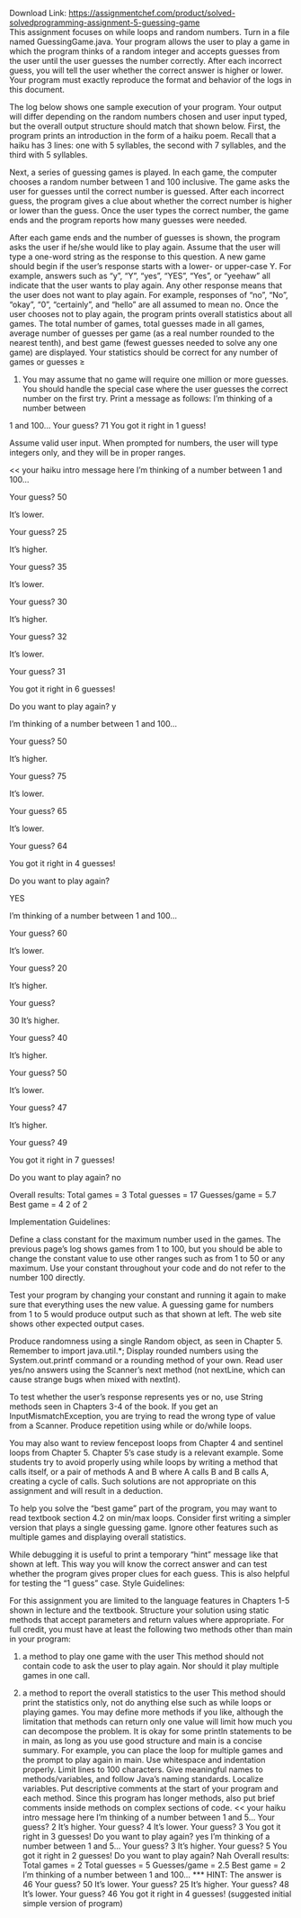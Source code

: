 Download Link: https://assignmentchef.com/product/solved-solvedprogramming-assignment-5-guessing-game
<br>
This assignment focuses on while loops and random numbers. Turn in a file named GuessingGame.java. Your program allows the user to play a game in which the program thinks of a random integer and accepts guesses from the user until the user guesses the number correctly. After each incorrect guess, you will tell the user whether the correct answer is higher or lower. Your program must exactly reproduce the format and behavior of the logs in this document.

The log below shows one sample execution of your program. Your output will differ depending on the random numbers chosen and user input typed, but the overall output structure should match that shown below. First, the program prints an introduction in the form of a haiku poem. Recall that a haiku has 3 lines: one with 5 syllables, the second with 7 syllables, and the third with 5 syllables.

Next, a series of guessing games is played. In each game, the computer chooses a random number between 1 and 100 inclusive. The game asks the user for guesses until the correct number is guessed. After each incorrect guess, the program gives a clue about whether the correct number is higher or lower than the guess. Once the user types the correct number, the game ends and the program reports how many guesses were needed.

After each game ends and the number of guesses is shown, the program asks the user if he/she would like to play again. Assume that the user will type a one-word string as the response to this question. A new game should begin if the user’s response starts with a lower- or upper-case Y. For example, answers such as “y”, “Y”, “yes”, “YES”, “Yes”, or “yeehaw” all indicate that the user wants to play again. Any other response means that the user does not want to play again. For example, responses of “no”, “No”, “okay”, “0”, “certainly”, and “hello” are all assumed to mean no. Once the user chooses not to play again, the program prints overall statistics about all games. The total number of games, total guesses made in all games, average number of guesses per game (as a real number rounded to the nearest tenth), and best game (fewest guesses needed to solve any one game) are displayed. Your statistics should be correct for any number of games or guesses ≥

1. You may assume that no game will require one million or more guesses. You should handle the special case where the user guesses the correct number on the first try. Print a message as follows: I’m thinking of a number between

1 and 100… Your guess? 71 You got it right in 1 guess!

Assume valid user input. When prompted for numbers, the user will type integers only, and they will be in proper ranges.

&lt;&lt; your haiku intro message here I’m thinking of a number between 1 and 100…

Your guess? 50

It’s lower.

Your guess? 25

It’s higher.

Your guess? 35

It’s lower.

Your guess? 30

It’s higher.

Your guess? 32

It’s lower.

Your guess? 31

You got it right in 6 guesses!

Do you want to play again? y

I’m thinking of a number between 1 and 100…

Your guess? 50

It’s higher.

Your guess? 75

It’s lower.

Your guess? 65

It’s lower.

Your guess? 64

You got it right in 4 guesses!

Do you want to play again?

YES

I’m thinking of a number between 1 and 100…

Your guess? 60

It’s lower.

Your guess? 20

It’s higher.

Your guess?

30 It’s higher.

Your guess? 40

It’s higher.

Your guess? 50

It’s lower.

Your guess? 47

It’s higher.

Your guess? 49

You got it right in 7 guesses!

Do you want to play again? no

Overall results: Total games = 3 Total guesses = 17 Guesses/game = 5.7 Best game = 4 2 of 2

Implementation Guidelines:

Define a class constant for the maximum number used in the games. The previous page’s log shows games from 1 to 100, but you should be able to change the constant value to use other ranges such as from 1 to 50 or any maximum. Use your constant throughout your code and do not refer to the number 100 directly.

Test your program by changing your constant and running it again to make sure that everything uses the new value. A guessing game for numbers from 1 to 5 would produce output such as that shown at left. The web site shows other expected output cases.

Produce randomness using a single Random object, as seen in Chapter 5. Remember to import java.util.*; Display rounded numbers using the System.out.printf command or a rounding method of your own. Read user yes/no answers using the Scanner’s next method (not nextLine, which can cause strange bugs when mixed with nextInt).

To test whether the user’s response represents yes or no, use String methods seen in Chapters 3-4 of the book. If you get an InputMismatchException, you are trying to read the wrong type of value from a Scanner. Produce repetition using while or do/while loops.

You may also want to review fencepost loops from Chapter 4 and sentinel loops from Chapter 5. Chapter 5’s case study is a relevant example. Some students try to avoid properly using while loops by writing a method that calls itself, or a pair of methods A and B where A calls B and B calls A, creating a cycle of calls. Such solutions are not appropriate on this assignment and will result in a deduction.

To help you solve the “best game” part of the program, you may want to read textbook section 4.2 on min/max loops. Consider first writing a simpler version that plays a single guessing game. Ignore other features such as multiple games and displaying overall statistics.

While debugging it is useful to print a temporary “hint” message like that shown at left. This way you will know the correct answer and can test whether the program gives proper clues for each guess. This is also helpful for testing the “1 guess” case. Style Guidelines:

For this assignment you are limited to the language features in Chapters 1-5 shown in lecture and the textbook. Structure your solution using static methods that accept parameters and return values where appropriate. For full credit, you must have at least the following two methods other than main in your program:

1. a method to play one game with the user This method should not contain code to ask the user to play again. Nor should it play multiple games in one call.

2. a method to report the overall statistics to the user This method should print the statistics only, not do anything else such as while loops or playing games. You may define more methods if you like, although the limitation that methods can return only one value will limit how much you can decompose the problem. It is okay for some println statements to be in main, as long as you use good structure and main is a concise summary. For example, you can place the loop for multiple games and the prompt to play again in main. Use whitespace and indentation properly. Limit lines to 100 characters. Give meaningful names to methods/variables, and follow Java’s naming standards. Localize variables. Put descriptive comments at the start of your program and each method. Since this program has longer methods, also put brief comments inside methods on complex sections of code. &lt;&lt; your haiku intro message here I’m thinking of a number between 1 and 5… Your guess? 2 It’s higher. Your guess? 4 It’s lower. Your guess? 3 You got it right in 3 guesses! Do you want to play again? yes I’m thinking of a number between 1 and 5… Your guess? 3 It’s higher. Your guess? 5 You got it right in 2 guesses! Do you want to play again? Nah Overall results: Total games = 2 Total guesses = 5 Guesses/game = 2.5 Best game = 2 I’m thinking of a number between 1 and 100… *** HINT: The answer is 46 Your guess? 50 It’s lower. Your guess? 25 It’s higher. Your guess? 48 It’s lower. Your guess? 46 You got it right in 4 guesses! (suggested initial simple version of program)